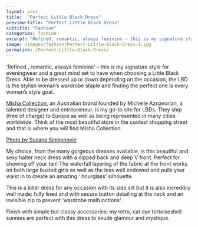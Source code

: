 ```yaml
---
layout: post
title:  "Perfect Little Black Dress"
preview-title: "Perfect Little Black Dress"
subtitle: "Fashion"
categories: fashion
excerpt: "Refined, romantic, always feminine – this is my signature style for eveningwear and a great mind set to have when choosing a Little Black Dress. Able to be dressed up or down depending on the occasion"
image: /images/fashion/Perfect-Little-Black-Dress-1.jpg
permalink: /Perfect-Little-Black-Dress/
---
```


 ‘Refined , romantic, always feminine’ – this is my signature style for eveningwear and a great mind set to have when choosing a Little Black Dress. Able to be dressed up or down depending on the occasion, the  LBD is the stylish woman’s wardrobe staple and finding the perfect one is every woman’s style goal.

 <a href="https://www.mishacollection.eu/shop.html?utm_source=instagrambio&utm_medium=instagram&utm_campaign=shopall" target="_blank">Misha Collection</a>, an Australian brand founded by Michelle Aznavorian, a talented designer and entrepreneur, is my go-to site for LBDs. They ship (free of charge) to Europe as well as being represented in many cities worldwide. Think of the most beautiful store in the coolest shopping street and that is where you will find Misha Collection.

 <div class="row no-gutters">
    <div class="col-md-6 col-sm-12">
        <div class="post-left-image" style="background: url(../images/fashion/Perfect-Little-Black-Dress-1.jpg) no-repeat; background-size: cover; margin-right: 0.5rem; max-height: 600px !important"></div>
    </div>
    <div class="col-md-6 col-sm-12 ">
        <div class="post-right-image" style="background: url(../images/fashion/Perfect-Little-Black-Dress.jpg) no-repeat; background-size: cover; margin-left: 0.5rem; max-height: 600px !important"></div>
    </div>
</div>
<a href="https://www.instagram.com/simisu__/" target="_blank">Photo by Suzana Simijonovic</a>

 My choice, from the many gorgeous dresses available, is this beautiful and sexy halter neck dress with a dipped back and deep V front. Perfect for showing off your tan! The waterfall layering of the fabric at the front works on both large busted girls as well as the less well endowed and pulls your waist in to create an amazing ‘ hourglass’ silhouette.

 This is a killer dress for any occasion with its side slit but it is also incredibly well made: fully lined and with secure button detailing at the neck and an invisible zip to prevent ‘wardrobe malfunctions’.

 Finish with simple but classy accessories: my retro, cat eye tortoiseshell sunnies are perfect with this dress to exude glamour and mystique.
